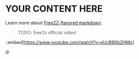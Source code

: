 # YOUR CONTENT HERE

Learn more about
[Free2Z-flavored markdown](https://free2z.cash/flavored-markdown).

> TODO: free2z official video!

::embed[https://www.youtube.com/watch?v=xUcB90b2HMs]

☮️